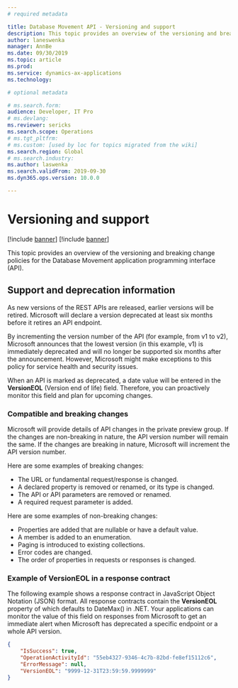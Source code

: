 ```yaml
---
# required metadata

title: Database Movement API - Versioning and support
description: This topic provides an overview of the versioning and breaking change policies for the Database Movement application programming interface (API).
author: laneswenka
manager: AnnBe
ms.date: 09/30/2019
ms.topic: article
ms.prod: 
ms.service: dynamics-ax-applications
ms.technology: 

# optional metadata

# ms.search.form: 
audience: Developer, IT Pro
# ms.devlang: 
ms.reviewer: sericks
ms.search.scope: Operations
# ms.tgt_pltfrm: 
# ms.custom: [used by loc for topics migrated from the wiki]
ms.search.region: Global
# ms.search.industry: 
ms.author: laswenka
ms.search.validFrom: 2019-09-30
ms.dyn365.ops.version: 10.0.0

---
```


# Versioning and support

[!include [banner](../../includes/banner.md)]
[!include [banner](../../includes/preview-banner.md)]

This topic provides an overview of the versioning and breaking change policies for the Database Movement application programming interface (API).

## Support and deprecation information

As new versions of the REST APIs are released, earlier versions will be retired. Microsoft will declare a version deprecated at least six months before it retires an API endpoint.

By incrementing the version number of the API (for example, from v1 to v2), Microsoft announces that the lowest version (in this example, v1) is immediately deprecated and will no longer be supported six months after the announcement. However, Microsoft might make exceptions to this policy for service health and security issues.

When an API is marked as deprecated, a date value will be entered in the **VersionEOL** (Version end of life) field. Therefore, you can proactively monitor this field and plan for upcoming changes.

### Compatible and breaking changes

Microsoft will provide details of API changes in the private preview group. If the changes are non-breaking in nature, the API version number will remain the same. If the changes are breaking in nature, Microsoft will increment the API version number.

Here are some examples of breaking changes:

* The URL or fundamental request/response is changed.
* A declared property is removed or renamed, or its type is changed.
* The API or API parameters are removed or renamed.
* A required request parameter is added.

Here are some examples of non-breaking changes:

* Properties are added that are nullable or have a default value.
* A member is added to an enumeration.
* Paging is introduced to existing collections.
* Error codes are changed.
* The order of properties in requests or responses is changed.

### Example of VersionEOL in a response contract

The following example shows a response contract in JavaScript Object Notation (JSON) format. All response contracts contain the **VersionEOL** property of which defaults to DateMax() in .NET. Your applications can monitor the value of this field on responses from Microsoft to get an immediate alert when Microsoft has deprecated a specific endpoint or a whole API version.

```json
{
    "IsSuccess": true,
    "OperationActivityId": "55eb4327-9346-4c7b-82bd-fe8ef15112c6",
    "ErrorMessage": null,
    "VersionEOL": "9999-12-31T23:59:59.9999999"
}
```
